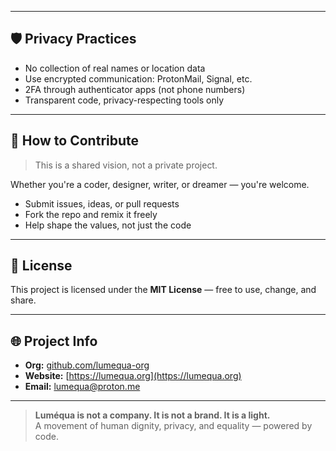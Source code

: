 
---

## 🛡️ Privacy Practices

- No collection of real names or location data
- Use encrypted communication: ProtonMail, Signal, etc.
- 2FA through authenticator apps (not phone numbers)
- Transparent code, privacy-respecting tools only

---

## 🤝 How to Contribute

> This is a shared vision, not a private project.

Whether you're a coder, designer, writer, or dreamer — you're welcome.

- Submit issues, ideas, or pull requests
- Fork the repo and remix it freely
- Help shape the values, not just the code

---

## 📄 License

This project is licensed under the **MIT License** — free to use, change, and share.

---

## 🌐 Project Info

- **Org:** [github.com/lumequa-org](https://github.com/lumequa-org)
- **Website:** [https://lumequa.org](https://lumequa.org)
- **Email:** [lumequa@proton.me](mailto:lumequa@proton.me)

---

> **Luméqua is not a company. It is not a brand. It is a light.**  
> A movement of human dignity, privacy, and equality — powered by code.

